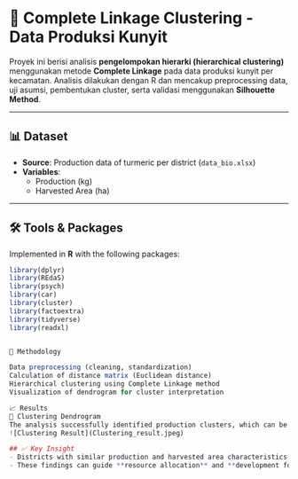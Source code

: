 # 🌿 Complete Linkage Clustering - Data Produksi Kunyit

Proyek ini berisi analisis **pengelompokan hierarki (hierarchical clustering)** menggunakan metode **Complete Linkage** pada data produksi kunyit per kecamatan. Analisis dilakukan dengan R dan mencakup preprocessing data, uji asumsi, pembentukan cluster, serta validasi menggunakan **Silhouette Method**.

---

## 📊 Dataset
- **Source**: Production data of turmeric per district (`data_bio.xlsx`)  
- **Variables**:
  - Production (kg)  
  - Harvested Area (ha) 

---

## 🛠️ Tools & Packages
Implemented in **R** with the following packages: 

```r
library(dplyr)
library(REdaS) 
library(psych)
library(car)
library(cluster)
library(factoextra)
library(tidyverse)
library(readxl)


🔎 Methodology

Data preprocessing (cleaning, standardization)
Calculation of distance matrix (Euclidean distance)
Hierarchical clustering using Complete Linkage method
Visualization of dendrogram for cluster interpretation

📈 Results
🔗 Clustering Dendrogram
The analysis successfully identified production clusters, which can be used for **agricultural planning and policy recommendations**.
![Clustering Result](Clustering_result.jpeg)

## ✅ Key Insight
- Districts with similar production and harvested area characteristics are grouped into the same cluster.  
- These findings can guide **resource allocation** and **development focus**.
